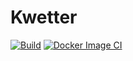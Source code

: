 # Kwetter

[![Build](https://github.com/joepvand/Kwetter/actions/workflows/dotnet.yml/badge.svg?branch=main)](https://github.com/joepvand/Kwetter/actions/workflows/dotnet.yml)
[![Docker Image CI](https://github.com/joepvand/Kwetter/actions/workflows/Docker.yml/badge.svg)](https://github.com/joepvand/Kwetter/actions/workflows/Docker.yml)
